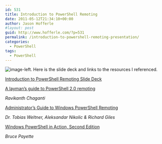 ```yaml
---
id: 531
title: Introduction to PowerShell Remoting
date: 2011-05-12T21:34:10+00:00
author: Jason Hofferle
#layout: post
guid: http://www.hofferle.com/?p=531
permalink: /introduction-to-powershell-remoting-presentation/
categories:
  - PowerShell
tags:
  - PowerShell
---
```

![image-left](https://www.meetup.com/Tampa-PowerShell-UserGroup/). Here is the slide deck and links to the resources I referenced. 

[Introduction to PowerShell Remoting Slide Deck](https://drive.google.com/open?id=1FchxCcehGyR5O6LIQd-KbTHmsgouOeIO)

[A layman’s guide to PowerShell 2.0 remoting](http://www.ravichaganti.com/blog/?p=1305)
  
_Ravikanth Chaganti_

[Administrator’s Guide to Windows PowerShell Remoting](http://community.idera.com/)
  
_Dr. Tobias Weltner, Aleksandar Nikolic & Richard Giles_

[Windows PowerShell in Action, Second Edition](https://www.manning.com/books/windows-powershell-in-action-second-edition)
  
_Bruce Payette_